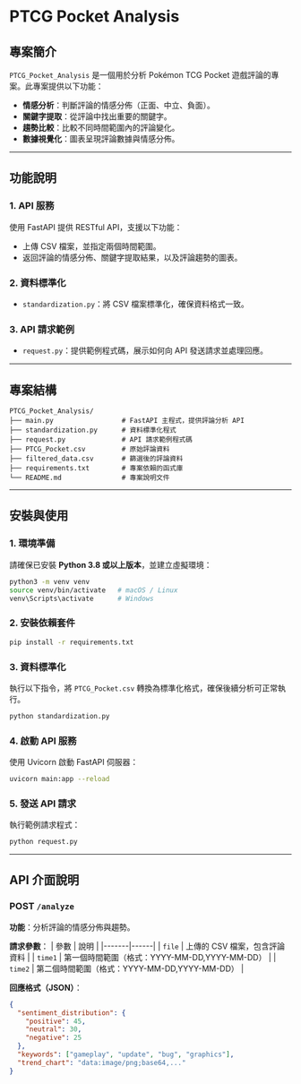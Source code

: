 # PTCG Pocket Analysis

## 專案簡介
`PTCG_Pocket_Analysis` 是一個用於分析 Pokémon TCG Pocket 遊戲評論的專案。此專案提供以下功能：

- **情感分析**：判斷評論的情感分佈（正面、中立、負面）。
- **關鍵字提取**：從評論中找出重要的關鍵字。
- **趨勢比較**：比較不同時間範圍內的評論變化。
- **數據視覺化**：圖表呈現評論數據與情感分佈。

---

## 功能說明
### 1. API 服務
使用 FastAPI 提供 RESTful API，支援以下功能：
- 上傳 CSV 檔案，並指定兩個時間範圍。
- 返回評論的情感分佈、關鍵字提取結果，以及評論趨勢的圖表。

### 2. 資料標準化
- `standardization.py`：將 CSV 檔案標準化，確保資料格式一致。

### 3. API 請求範例
- `request.py`：提供範例程式碼，展示如何向 API 發送請求並處理回應。

---

## 專案結構
```plaintext
PTCG_Pocket_Analysis/
├── main.py                 # FastAPI 主程式，提供評論分析 API
├── standardization.py      # 資料標準化程式
├── request.py              # API 請求範例程式碼
├── PTCG_Pocket.csv         # 原始評論資料
├── filtered_data.csv       # 篩選後的評論資料
├── requirements.txt        # 專案依賴的函式庫
└── README.md               # 專案說明文件
```

---

## 安裝與使用
### 1. 環境準備
請確保已安裝 **Python 3.8 或以上版本**，並建立虛擬環境：
```sh
python3 -m venv venv
source venv/bin/activate   # macOS / Linux
venv\Scripts\activate      # Windows
```

### 2. 安裝依賴套件
```sh
pip install -r requirements.txt
```

### 3. 資料標準化
執行以下指令，將 `PTCG_Pocket.csv` 轉換為標準化格式，確保後續分析可正常執行。
```sh
python standardization.py
```

### 4. 啟動 API 服務
使用 Uvicorn 啟動 FastAPI 伺服器：
```sh
uvicorn main:app --reload
```

### 5. 發送 API 請求
執行範例請求程式：
```sh
python request.py
```

---

## API 介面說明
### **POST `/analyze`**
**功能**：分析評論的情感分佈與趨勢。

**請求參數**：
| 參數  | 說明 |
|-------|------|
| `file` | 上傳的 CSV 檔案，包含評論資料 |
| `time1` | 第一個時間範圍（格式：YYYY-MM-DD,YYYY-MM-DD） |
| `time2` | 第二個時間範圍（格式：YYYY-MM-DD,YYYY-MM-DD） |

**回應格式（JSON）**：
```json
{
  "sentiment_distribution": {
    "positive": 45,
    "neutral": 30,
    "negative": 25
  },
  "keywords": ["gameplay", "update", "bug", "graphics"],
  "trend_chart": "data:image/png;base64,..."
}
```